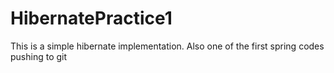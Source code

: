 # HibernatePractice1
This is a simple hibernate implementation. Also one of the first spring codes pushing to git
